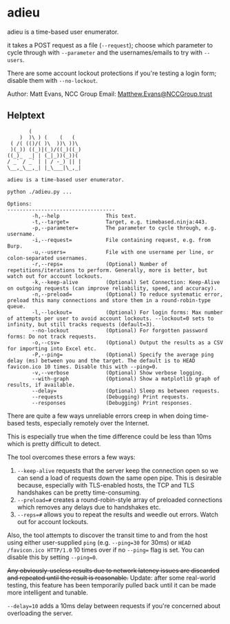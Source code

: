 # adieu

adieu is a time-based user enumerator.

it takes a POST request as a file (`--request`); choose which parameter to cycle through with `--parameter` and the usernames/emails to try with `--users`.

There are some account lockout protections if you're testing a login form; disable them with `--no-lockout`.

Author: Matt Evans, NCC Group
Email: Matthew.Evans@NCCGroup.trust

## Helptext
```
       (                 
    )  )\ ) (    (   (   
 ( /( (()/( )\  ))\ ))\  
 )(_)) ((_)|(_)/((_)((_) 
((_)_  _| | (_|_))(_))(  
/ _` / _` | | / -_) || | 
\__,_\__,_| |_\___|\_,_|                                 

adieu is a time-based user enumerator.

python ./adieu.py ...

Options:
-----------------------------------
        -h,--help               This text.
        -t,--target=            Target, e.g. timebased.ninja:443.
        -p,--parameter=         The parameter to cycle through, e.g. username.
        -i,--request=           File containing request, e.g. from Burp.
        -u,--users=             File with one username per line, or colon-separated usernames.
        -r,--reps=              (Optional) Number of repetitions/iterations to perform. Generally, more is better, but watch out for account lockouts.
        -k,--keep-alive         (Optional) Set Connection: Keep-Alive on outgoing requests (can improve reliability, speed, and accuracy).
        -n,--preload=           (Optional) To reduce systematic error, preload this many connections and store them in a round-robin-type queue.
        -l,--lockout=           (Optional) For login forms: Max number of attempts per user to avoid account lockouts. --lockout=0 sets to infinity, but still tracks requests (default=3).
        --no-lockout            (Optional) For forgotten password forms: Do not track requests.
        -o,--csv=               (Optional) Output the results as a CSV for importing into Excel etc.
        -P,--ping=              (Optional) Specify the average ping delay (ms) between you and the target. The default is to HEAD favicon.ico 10 times. Disable this with --ping=0.
        -v,--verbose            (Optional) Show verbose logging.
        --with-graph            (Optional) Show a matplotlib graph of results, if available.
        --delay=                (Optional) Sleep ms between requests.
        --requests              (Debugging) Print requests.
        --responses             (Debugging) Print responses.
```

There are quite a few ways unreliable errors creep in when doing time-based tests, especially remotely over the Internet.

This is especially true when the time difference could be less than 10ms which is pretty difficult to detect.

The tool overcomes these errors a few ways:  
1. `--keep-alive` requests that the server keep the connection open so we can send a load of requests down the same open pipe. This is desirable because, especially with TLS-enabled hosts, the TCP and TLS handshakes can be pretty time-consuming.  
2. `--preload=#` creates a round-robin-style array of preloaded connections which removes any delays due to handshakes etc.  
3. `--reps=#` allows you to repeat the results and weedle out errors. Watch out for account lockouts.

Also, the tool attempts to discover the transit time to and from the host using either user-supplied `ping` (e.g. `--ping=30` for 30ms) or `HEAD /favicon.ico HTTP/1.0` 10 times over if no `--ping=` flag is set. You can disable this by setting `--ping=0`.

~~Any obviously-useless results due to network latency issues are discarded and repeated until the result is reasonable.~~ Update: after some real-world testing, this feature has been temporarily pulled back until it can be made more intelligent and tunable.

`--delay=10` adds a 10ms delay between requests if you're concerned about overloading the server.
